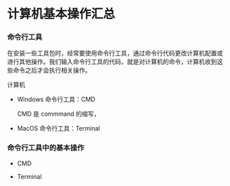 # 计算机基本操作汇总

### 命令行工具

在安装一些工具包时，经常要使用命令行工具，通过命令行代码更改计算机配置或进行其他操作。我们输入命令行工具的代码，就是对计算机的命令，计算机收到这些命令之后才会执行相关操作。

计算机

- Windows 命令行工具：CMD

    CMD 是 commmand 的缩写，


- MacOS 命令行工具：Terminal


### 命令行工具中的基本操作

- CMD


- Terminal


